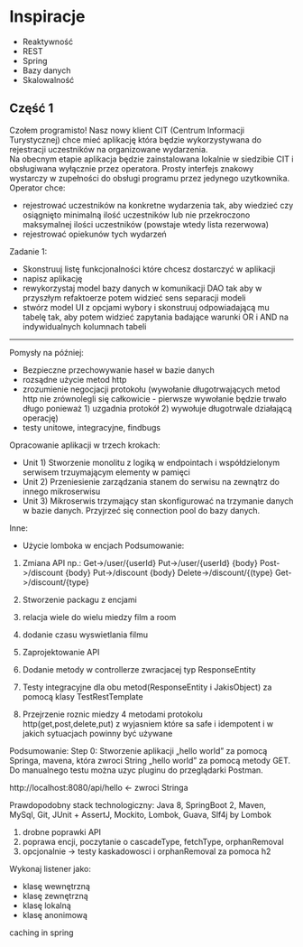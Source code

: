 # Inspiracje

* Reaktywność
* REST
* Spring
* Bazy danych
* Skalowalność

## Część 1

Czołem programisto! Nasz nowy klient CIT (Centrum Informacji Turystycznej) chce mieć aplikację która będzie wykorzystywana do rejestracji uczestników na organizowane wydarzenia.  
Na obecnym etapie aplikacja będzie zainstalowana lokalnie w siedzibie CIT i obsługiwana wyłącznie przez operatora. Prosty interfejs znakowy wystarczy w zupełności do obsługi programu przez jedynego uzytkownika.
Operator chce:
* rejestrować uczestników na konkretne wydarzenia tak, aby wiedzieć czy osiągnięto minimalną ilość uczestników lub nie przekroczono maksymalnej ilości uczestników (powstaje wtedy lista rezerwowa)
* rejestrować opiekunów tych wydarzeń

Zadanie 1:
* Skonstruuj listę funkcjonalności które chcesz dostarczyć w aplikacji
* napisz aplikację
* rewykorzystaj model bazy danych w komunikacji DAO tak aby w przyszłym refaktoerze potem widzieć sens separacji modeli
* stwórz model UI z opcjami wybory i skonstruuj odpowiadającą mu tabelę tak, aby potem widzieć zapytania badające warunki OR i AND na indywidualnych kolumnach tabeli



-----
Pomysły na później:

* Bezpieczne przechowywanie haseł w bazie danych
* rozsądne użycie metod http
* zrozumienie negocjacji protokołu (wywołanie długotrwających metod http nie zrównolegli się całkowicie - pierwsze wywołanie będzie trwało długo ponieważ 1) uzgadnia protokół 2) wywołuje długotrwale działającą operację)
* testy unitowe, integracyjne, findbugs


Opracowanie aplikacji w trzech krokach:
* Unit 1) Stworzenie monolitu z logiką w endpointach i współdzielonym serwisem trzuymającym elementy w pamięci
* Unit 2) Przeniesienie zarządzania stanem do serwisu na zewnątrz do innego mikroserwisu
* Unit 3) Mikroserwis trzymający stan skonfigurować na trzymanie danych w bazie danych. Przyjrzeć się connection pool do bazy danych.

Inne:
* Użycie lomboka w encjach
Podsumowanie:
1.	Zmiana API np.:
Get->/user/{userId}
Put->/user/{userId} {body}
Post->/discount {body}
Put->/discount {body} 
Delete->/discount/{(type} 
Get->/discount/{type}
2.	 Stworzenie packagu z encjami

1. relacja wiele do wielu miedzy film a room
2. dodanie czasu wyswietlania filmu
3. Zaprojektowanie API

1. Dodanie metody w controllerze zwracjacej typ ResponseEntity<JakisObject>
2. Testy integracyjne dla obu metod(ResponseEntity<JakisObject> i JakisObject) za pomocą klasy TestRestTemplate
3. Przejrzenie roznic miedzy 4 metodami protokolu http(get,post,delete,put) z wyjasniem które sa safe i idempotent i w jakich sytuacjach powinny być używane

Podsumowanie:
Step 0:
Stworzenie aplikacji „hello world” za pomocą Springa, mavena, która zwroci String „hello world” za pomocą metody GET. Do manualnego testu można uzyc pluginu do przeglądarki Postman.

http://localhost:8080/api/hello <- zwroci Stringa

Prawdopodobny stack technologiczny:
Java 8, SpringBoot 2, Maven, MySql, Git, JUnit + AssertJ, Mockito, Lombok, Guava, Slf4j by Lombok

1.	drobne poprawki API
2.	poprawa encji, poczytanie o cascadeType, fetchType, orphanRemoval
3.	opcjonalnie -> testy kaskadowosci i orphanRemoval za pomoca h2


Wykonaj listener jako:
* klasę wewnętrzną
* klasę zewnętrzną
* klasę lokalną
* klasę anonimową


caching in spring

